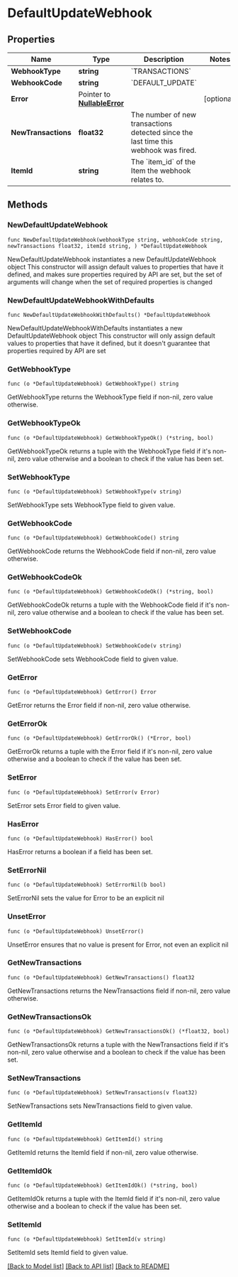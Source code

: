 # DefaultUpdateWebhook

## Properties

Name | Type | Description | Notes
------------ | ------------- | ------------- | -------------
**WebhookType** | **string** | &#x60;TRANSACTIONS&#x60; | 
**WebhookCode** | **string** | &#x60;DEFAULT_UPDATE&#x60; | 
**Error** | Pointer to [**NullableError**](Error.md) |  | [optional] 
**NewTransactions** | **float32** | The number of new transactions detected since the last time this webhook was fired. | 
**ItemId** | **string** | The &#x60;item_id&#x60; of the Item the webhook relates to. | 

## Methods

### NewDefaultUpdateWebhook

`func NewDefaultUpdateWebhook(webhookType string, webhookCode string, newTransactions float32, itemId string, ) *DefaultUpdateWebhook`

NewDefaultUpdateWebhook instantiates a new DefaultUpdateWebhook object
This constructor will assign default values to properties that have it defined,
and makes sure properties required by API are set, but the set of arguments
will change when the set of required properties is changed

### NewDefaultUpdateWebhookWithDefaults

`func NewDefaultUpdateWebhookWithDefaults() *DefaultUpdateWebhook`

NewDefaultUpdateWebhookWithDefaults instantiates a new DefaultUpdateWebhook object
This constructor will only assign default values to properties that have it defined,
but it doesn't guarantee that properties required by API are set

### GetWebhookType

`func (o *DefaultUpdateWebhook) GetWebhookType() string`

GetWebhookType returns the WebhookType field if non-nil, zero value otherwise.

### GetWebhookTypeOk

`func (o *DefaultUpdateWebhook) GetWebhookTypeOk() (*string, bool)`

GetWebhookTypeOk returns a tuple with the WebhookType field if it's non-nil, zero value otherwise
and a boolean to check if the value has been set.

### SetWebhookType

`func (o *DefaultUpdateWebhook) SetWebhookType(v string)`

SetWebhookType sets WebhookType field to given value.


### GetWebhookCode

`func (o *DefaultUpdateWebhook) GetWebhookCode() string`

GetWebhookCode returns the WebhookCode field if non-nil, zero value otherwise.

### GetWebhookCodeOk

`func (o *DefaultUpdateWebhook) GetWebhookCodeOk() (*string, bool)`

GetWebhookCodeOk returns a tuple with the WebhookCode field if it's non-nil, zero value otherwise
and a boolean to check if the value has been set.

### SetWebhookCode

`func (o *DefaultUpdateWebhook) SetWebhookCode(v string)`

SetWebhookCode sets WebhookCode field to given value.


### GetError

`func (o *DefaultUpdateWebhook) GetError() Error`

GetError returns the Error field if non-nil, zero value otherwise.

### GetErrorOk

`func (o *DefaultUpdateWebhook) GetErrorOk() (*Error, bool)`

GetErrorOk returns a tuple with the Error field if it's non-nil, zero value otherwise
and a boolean to check if the value has been set.

### SetError

`func (o *DefaultUpdateWebhook) SetError(v Error)`

SetError sets Error field to given value.

### HasError

`func (o *DefaultUpdateWebhook) HasError() bool`

HasError returns a boolean if a field has been set.

### SetErrorNil

`func (o *DefaultUpdateWebhook) SetErrorNil(b bool)`

 SetErrorNil sets the value for Error to be an explicit nil

### UnsetError
`func (o *DefaultUpdateWebhook) UnsetError()`

UnsetError ensures that no value is present for Error, not even an explicit nil
### GetNewTransactions

`func (o *DefaultUpdateWebhook) GetNewTransactions() float32`

GetNewTransactions returns the NewTransactions field if non-nil, zero value otherwise.

### GetNewTransactionsOk

`func (o *DefaultUpdateWebhook) GetNewTransactionsOk() (*float32, bool)`

GetNewTransactionsOk returns a tuple with the NewTransactions field if it's non-nil, zero value otherwise
and a boolean to check if the value has been set.

### SetNewTransactions

`func (o *DefaultUpdateWebhook) SetNewTransactions(v float32)`

SetNewTransactions sets NewTransactions field to given value.


### GetItemId

`func (o *DefaultUpdateWebhook) GetItemId() string`

GetItemId returns the ItemId field if non-nil, zero value otherwise.

### GetItemIdOk

`func (o *DefaultUpdateWebhook) GetItemIdOk() (*string, bool)`

GetItemIdOk returns a tuple with the ItemId field if it's non-nil, zero value otherwise
and a boolean to check if the value has been set.

### SetItemId

`func (o *DefaultUpdateWebhook) SetItemId(v string)`

SetItemId sets ItemId field to given value.



[[Back to Model list]](../README.md#documentation-for-models) [[Back to API list]](../README.md#documentation-for-api-endpoints) [[Back to README]](../README.md)



